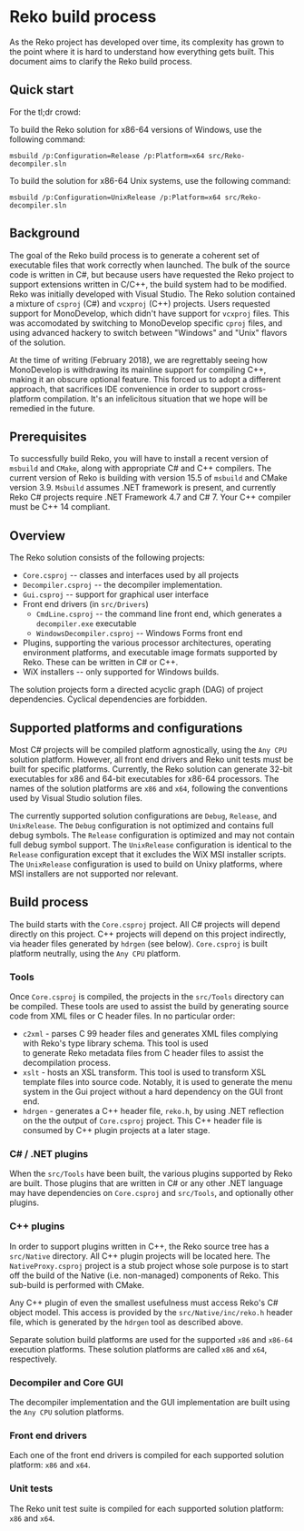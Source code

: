# Reko build process

As the Reko project has developed over time, its complexity has grown to the point where it is hard to understand
how everything gets built. This document aims to clarify the Reko build process. 

## Quick start
For the tl;dr crowd:

To build the Reko solution for x86-64 versions of Windows, use the following command:
```
msbuild /p:Configuration=Release /p:Platform=x64 src/Reko-decompiler.sln
```
To build the solution for x86-64 Unix systems, use the following command:
```
msbuild /p:Configuration=UnixRelease /p:Platform=x64 src/Reko-decompiler.sln
```

## Background 

The goal of the Reko build process is to generate a coherent set of executable files that work correctly when launched.
The bulk of the source code is written in C#, but because users have requested the Reko project to support extensions written in
C/C++, the build system had to be modified. Reko was initially developed with Visual Studio. The Reko solution contained a
mixture of `csproj` (C#) and `vcxproj` (C++) projects. Users requested support for MonoDevelop,
which didn't have support for `vcxproj` files. This was accomodated by switching to MonoDevelop specific `cproj` files, and
using advanced hackery to switch between "Windows" and "Unix" flavors of the solution.

At the time of writing (February 2018), we are regrettably seeing how MonoDevelop is withdrawing its mainline support
for compiling C++, making it an obscure optional feature. This forced us to adopt a different approach, that sacrifices
IDE convenience in order to support cross-platform compilation. It's an infelicitous situation that we hope will be 
remedied in the future.

## Prerequisites

To successfully build Reko, you will have to install a recent version of `msbuild` and `CMake`, along with appropriate 
C# and C++ compilers. The current version of Reko is building with version 15.5 of `msbuild` and CMake version 3.9.
`Msbuild` assumes .NET framework is present, and currently Reko C# projects require .NET Framework 4.7 and C# 7. Your
C++ compiler must be C++ 14 compliant.

## Overview

The Reko solution consists of the following projects:
* `Core.csproj` -- classes and interfaces used by all projects
* `Decompiler.csproj` -- the decompiler implementation.
* `Gui.csproj` -- support for graphical user interface
* Front end drivers (in `src/Drivers`)
  - `CmdLine.csproj` -- the command line front end, which generates a `decompiler.exe` executable
  - `WindowsDecompiler.csproj` -- Windows Forms front end
* Plugins, supporting the various processor architectures, operating environment platforms, and executable
  image formats supported by Reko. These can be written in C# or C++.
* WiX installers -- only supported for Windows builds.

The solution projects form a directed acyclic graph (DAG) of project dependencies. Cyclical dependencies are forbidden. 

## Supported platforms and configurations

Most C# projects will be compiled platform agnostically, using the `Any CPU` solution platform. However, all front end
drivers and Reko unit tests must be built for specific platforms. Currently, the Reko solution can generate 32-bit executables for 
x86 and 64-bit executables for x86-64 processors. The names of the solution platforms are `x86` and `x64`, following 
the conventions used by Visual Studio solution files.

The currently supported solution configurations are `Debug`, `Release`, and `UnixRelease`. The `Debug` configuration
is not optimized and contains full debug symbols. The `Release` configuration is optimized and may not contain
full debug symbol support. The `UnixRelease` configuration is identical to the `Release` configuration except
that it excludes the WiX MSI installer scripts. The `UnixRelease` configuration is used to build on Unixy platforms, where MSI
installers are not supported nor relevant.

## Build process

The build starts with the `Core.csproj` project.  All C# projects will depend directly on this project. 
C++ projects will depend on this project indirectly, via header files generated by `hdrgen` (see below). `Core.csproj`
is built platform neutrally, using the `Any CPU` platform.

### Tools

Once `Core.csproj` is compiled, the projects in the `src/Tools` directory can be compiled. These tools are used to 
assist the build by generating source code from XML files or C header files. In no particular order:
* `c2xml` - parses C 99 header files and generates XML files complying with Reko's type library schema. This tool is used  
  to generate Reko metadata files from C header files to assist the decompilation process.
* `xslt` - hosts an XSL transform. This tool is used to transform XSL template files into source code. Notably, it is used
  to generate the menu system in the Gui project without a hard dependency on the GUI front end.
* `hdrgen` - generates a C++ header file, `reko.h`, by using .NET reflection on the the output of `Core.csproj` project.
  This C++ header file is consumed by C++ plugin projects at a later stage.

### C# / .NET plugins

When the `src/Tools` have been built, the various plugins supported by Reko are built. Those plugins that are written in C# 
or any other .NET language may have dependencies on `Core.csproj` and `src/Tools`, and optionally other plugins.

### C++ plugins 

In order to support plugins written in C++, the Reko source tree has a `src/Native` directory. All C++ plugin projects will 
be located here. The `NativeProxy.csproj` project is a stub project whose sole purpose is to start off the build of the 
Native (i.e. non-managed) components of Reko. This sub-build is performed with CMake.

Any C++ plugin of even the smallest usefulness must access Reko's C# object model. This access is provided by the
`src/Native/inc/reko.h` header file, which is generated by the `hdrgen` tool as described above.

Separate solution build platforms are used for the supported `x86` and `x86-64` execution platforms. These solution platforms
are called `x86` and `x64`, respectively.

### Decompiler and Core GUI

The decompiler implementation and the GUI implementation are built using the `Any CPU` solution platforms.

### Front end drivers

Each one of the front end drivers is compiled for each supported solution platform: `x86` and `x64`.

### Unit tests

The Reko unit test suite is compiled for each supported solution platform: `x86` and `x64`.

